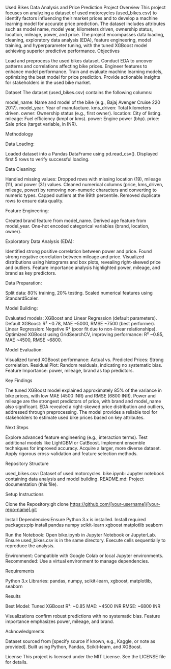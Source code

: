 Used Bikes Data Analysis and Price Prediction
Project Overview
This project focuses on analyzing a dataset of used motorcycles (used_bikes.csv) to identify factors influencing their market prices and to develop a machine learning model for accurate price prediction. The dataset includes attributes such as model name, model year, kilometers driven, ownership status, location, mileage, power, and price. The project encompasses data loading, cleaning, exploratory data analysis (EDA), feature engineering, model training, and hyperparameter tuning, with the tuned XGBoost model achieving superior predictive performance.
Objectives

Load and preprocess the used bikes dataset.
Conduct EDA to uncover patterns and correlations affecting bike prices.
Engineer features to enhance model performance.
Train and evaluate machine learning models, optimizing the best model for price prediction.
Provide actionable insights for stakeholders in the used bike market.

Dataset
The dataset (used_bikes.csv) contains the following columns:

model_name: Name and model of the bike (e.g., Bajaj Avenger Cruise 220 2017).
model_year: Year of manufacture.
kms_driven: Total kilometers driven.
owner: Ownership status (e.g., first owner).
location: City of listing.
mileage: Fuel efficiency (kmpl or kms).
power: Engine power (bhp).
price: Sale price (target variable, in INR).

Methodology

Data Loading:

Loaded dataset into a Pandas DataFrame using pd.read_csv().
Displayed first 5 rows to verify successful loading.


Data Cleaning:

Handled missing values: Dropped rows with missing location (19), mileage (11), and power (31) values.
Cleaned numerical columns (price, kms_driven, mileage, power) by removing non-numeric characters and converting to numeric types.
Capped outliers at the 99th percentile.
Removed duplicate rows to ensure data quality.


Feature Engineering:

Created brand feature from model_name.
Derived age feature from model_year.
One-hot encoded categorical variables (brand, location, owner).


Exploratory Data Analysis (EDA):

Identified strong positive correlation between power and price.
Found strong negative correlation between mileage and price.
Visualized distributions using histograms and box plots, revealing right-skewed price and outliers.
Feature importance analysis highlighted power, mileage, and brand as key predictors.


Data Preparation:

Split data: 80% training, 20% testing.
Scaled numerical features using StandardScaler.


Model Building:

Evaluated models: XGBoost and Linear Regression (default parameters).
Default XGBoost: R² ~0.78, MAE ~5000, RMSE ~7500 (best performer).
Linear Regression: Negative R² (poor fit due to non-linear relationships).
Optimized XGBoost using GridSearchCV, improving performance:
R² ~0.85, MAE ~4500, RMSE ~6800.




Model Evaluation:

Visualized tuned XGBoost performance:
Actual vs. Predicted Prices: Strong correlation.
Residual Plot: Random residuals, indicating no systematic bias.
Feature Importance: power, mileage, brand as top predictors.





Key Findings

The tuned XGBoost model explained approximately 85% of the variance in bike prices, with low MAE (4500 INR) and RMSE (6800 INR).
Power and mileage are the strongest predictors of price, with brand and model_name also significant.
EDA revealed a right-skewed price distribution and outliers, addressed through preprocessing.
The model provides a reliable tool for stakeholders to estimate used bike prices based on key attributes.

Next Steps

Explore advanced feature engineering (e.g., interaction terms).
Test additional models like LightGBM or CatBoost.
Implement ensemble techniques for improved accuracy.
Acquire a larger, more diverse dataset.
Apply rigorous cross-validation and feature selection methods.

Repository Structure

used_bikes.csv: Dataset of used motorcycles.
bike.ipynb: Jupyter notebook containing data analysis and model building.
README.md: Project documentation (this file).

Setup Instructions

Clone the Repository:git clone https://github.com/[your-username]/[your-repo-name].git


Install Dependencies:Ensure Python 3.x is installed. Install required packages:pip install pandas numpy scikit-learn xgboost matplotlib seaborn


Run the Notebook:
Open bike.ipynb in Jupyter Notebook or JupyterLab.
Ensure used_bikes.csv is in the same directory.
Execute cells sequentially to reproduce the analysis.


Environment:
Compatible with Google Colab or local Jupyter environments.
Recommended: Use a virtual environment to manage dependencies.



Requirements

Python 3.x
Libraries: pandas, numpy, scikit-learn, xgboost, matplotlib, seaborn

Results

Best Model: Tuned XGBoost
R²: ~0.85
MAE: ~4500 INR
RMSE: ~6800 INR


Visualizations confirm robust predictions with no systematic bias.
Feature importance emphasizes power, mileage, and brand.

Acknowledgments

Dataset sourced from [specify source if known, e.g., Kaggle, or note as provided].
Built using Python, Pandas, Scikit-learn, and XGBoost.

License
This project is licensed under the MIT License. See the LICENSE file for details.
